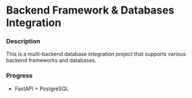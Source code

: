 # Backend Framework & Databases Integration

### Description

This is a multi-backend database integration project that supports various backend frameworks and databases.

### Progress

- FastAPI + PostgreSQL